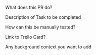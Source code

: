 What does this PR do?


Description of Task to be completed


How can this be manually tested?


Link to Trello Card?


Any background context you want to add
